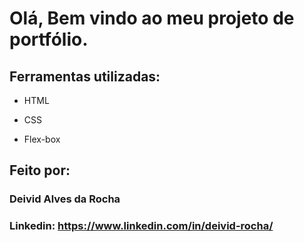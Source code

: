 

# Olá, Bem vindo ao meu projeto de portfólio.



## Ferramentas utilizadas:

* HTML

* CSS

* Flex-box

## Feito por:

### Deivid Alves da Rocha

### Linkedin: https://www.linkedin.com/in/deivid-rocha/

